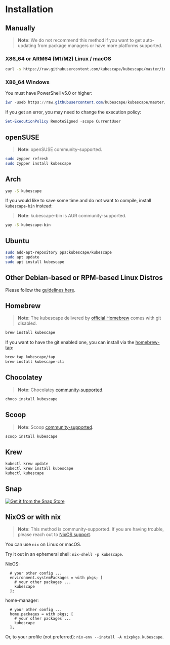 # Installation
## Manually
> **Note**: We do not recommend this method if you want to get auto-updating from package managers or have more platforms supported.
### X86_64 or ARM64 (M1/M2) Linux / macOS
```bash
curl -s https://raw.githubusercontent.com/kubescape/kubescape/master/install.sh | /bin/bash
```

### X86_64 Windows
You must have PowerShell v5.0 or higher:
```powershell
iwr -useb https://raw.githubusercontent.com/kubescape/kubescape/master/install.ps1 | iex
```

If you get an error, you may need to change the execution policy:
```powershell
Set-ExecutionPolicy RemoteSigned -scope CurrentUser
```

## openSUSE
> **Note**: openSUSE community-supported.

```bash
sudo zypper refresh
sudo zypper install kubescape
```

## Arch
```bash
yay -S kubescape
```
If you would like to save some time and do not want to compile, install `kubescape-bin` instead:
> **Note**: kubescape-bin is AUR community-supported.
```bash
yay -S kubescape-bin
```

## Ubuntu
```bash
sudo add-apt-repository ppa:kubescape/kubescape
sudo apt update
sudo apt install kubescape
```

## Other Debian-based or RPM-based Linux Distros
Please follow the [guidelines here](https://software.opensuse.org/download.html?project=home%3Akubescape&package=kubescape).

## Homebrew
> **Note**: The kubescape delivered by [official Homebrew](https://formulae.brew.sh/formula/kubescape#default) comes with git disabled.

```bash
brew install kubescape
```

If you want to have the git enabled one, you can install via the [homebrew-tap](https://github.com/kubescape/homebrew-tap):
```bash
brew tap kubescape/tap
brew install kubescape-cli
```

## Chocolatey
> **Note**: Chocolatey [community-supported](https://community.chocolatey.org/packages/kubescape).
```powershell
choco install kubescape
```

## Scoop
> **Note**: Scoop [community-supported](https://scoop.sh/#/apps?q=kubescape&s=0&d=1&o=true&id=1f5ae05eaafe3e7a26505f0889101e0da91ffe91).
```powershell
scoop install kubescape
```

## Krew
```bash
kubectl krew update
kubectl krew install kubescape
kubectl kubescape
```

## Snap
[![Get it from the Snap Store](https://snapcraft.io/static/images/badges/en/snap-store-white.svg)](https://snapcraft.io/kubescape)

## NixOS or with nix
> **Note**: This method is community-supported. If you are having trouble, please reach out to [NixOS support](https://nixos.wiki/wiki/Support).

You can use `nix` on Linux or macOS.

Try it out in an ephemeral shell: `nix-shell -p kubescape`.

NixOS:

```
  # your other config ...
  environment.systemPackages = with pkgs; [
    # your other packages ...
    kubescape
  ];
```

home-manager:

```
  # your other config ...
  home.packages = with pkgs; [
    # your other packages ...
    kubescape
  ];
```

Or, to your profile (not preferred): `nix-env --install -A nixpkgs.kubescape`.